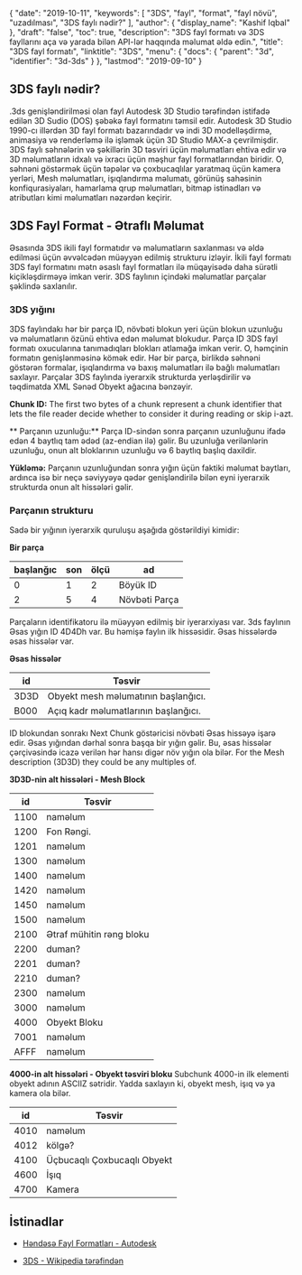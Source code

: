 {
  "date": "2019-10-11",
  "keywords": [
"3DS",
"fayl",
"format",
"fayl növü",
"uzadılması",
"3DS faylı nədir?"
],
  "author": {
    "display_name": "Kashif Iqbal"
},
  "draft": "false",
  "toc": true,
  "description": "3DS fayl formatı və 3DS fayllarını aça və yarada bilən API-lər haqqında məlumat əldə edin.",
  "title": "3DS fayl formatı",
  "linktitle": "3DS",
  "menu": {
    "docs": {
      "parent": "3d",
      "identifier": "3d-3ds"
}
},
  "lastmod": "2019-09-10"
}

## 3DS faylı nədir?

.3ds genişləndirilməsi olan fayl Autodesk 3D Studio tərəfindən istifadə edilən 3D Sudio (DOS) şəbəkə fayl formatını təmsil edir. Autodesk 3D Studio 1990-cı illərdən 3D fayl formatı bazarındadır və indi 3D modelləşdirmə, animasiya və renderləmə ilə işləmək üçün 3D Studio MAX-a çevrilmişdir. 3DS faylı səhnələrin və şəkillərin 3D təsviri üçün məlumatları ehtiva edir və 3D məlumatların idxalı və ixracı üçün məşhur fayl formatlarından biridir. O, səhnəni göstərmək üçün təpələr və çoxbucaqlılar yaratmaq üçün kamera yerləri, Mesh məlumatları, işıqlandırma məlumatı, görünüş sahəsinin konfiqurasiyaları, hamarlama qrup məlumatları, bitmap istinadları və atributları kimi məlumatları nəzərdən keçirir.

## 3DS Fayl Format - Ətraflı Məlumat
Əsasında 3DS ikili fayl formatıdır və məlumatların saxlanması və əldə edilməsi üçün əvvəlcədən müəyyən edilmiş strukturu izləyir. İkili fayl formatı 3DS fayl formatını mətn əsaslı fayl formatları ilə müqayisədə daha sürətli kiçikləşdirməyə imkan verir. 3DS faylının içindəki məlumatlar parçalar şəklində saxlanılır.

### 3DS yığını

3DS faylındakı hər bir parça ID, növbəti blokun yeri üçün blokun uzunluğu və məlumatların özünü ehtiva edən məlumat blokudur. Parça ID 3DS fayl formatı oxucularına tanımadıqları blokları atlamağa imkan verir. O, həmçinin formatın genişlənməsinə kömək edir. Hər bir parça, birlikdə səhnəni göstərən formalar, işıqlandırma və baxış məlumatları ilə bağlı məlumatları saxlayır. Parçalar 3DS faylında iyerarxik strukturda yerləşdirilir və təqdimatda XML Sənəd Obyekt ağacına bənzəyir.

**Chunk ID:** The first two bytes of a chunk represent a chunk identifier that lets the file reader decide whether to consider it during reading or skip i-azt.

** Parçanın uzunluğu:** Parça ID-sindən sonra parçanın uzunluğunu ifadə edən 4 baytlıq tam ədəd (az-endian ilə) gəlir. Bu uzunluğa verilənlərin uzunluğu, onun alt bloklarının uzunluğu və 6 baytlıq başlıq daxildir.

**Yükləmə:** Parçanın uzunluğundan sonra yığın üçün faktiki məlumat baytları, ardınca isə bir neçə səviyyəyə qədər genişləndirilə bilən eyni iyerarxik strukturda onun alt hissələri gəlir.

### Parçanın strukturu

Sadə bir yığının iyerarxik quruluşu aşağıda göstərildiyi kimidir:

**Bir parça**

|başlanğıc|son|ölçü|ad
--- | --- | --- | ---
|0|1|2|Böyük ID
|2|5|4|Növbəti Parça

Parçaların identifikatoru ilə müəyyən edilmiş bir iyerarxiyası var. 3ds faylının Əsas yığın ID 4D4Dh var. Bu həmişə faylın ilk hissəsidir. Əsas hissələrdə əsas hissələr var.

**Əsas hissələr**

|id|Təsvir
--- | ---
|3D3D|Obyekt mesh məlumatının başlanğıcı.
|B000|Açıq kadr məlumatlarının başlanğıcı.

ID blokundan sonrakı Next Chunk göstəricisi növbəti Əsas hissəyə işarə edir.
Əsas yığından dərhal sonra başqa bir yığın gəlir. Bu, əsas hissələr çərçivəsində icazə verilən hər hansı digər növ yığın ola bilər.
For the Mesh description (3D3D) they could be any multiples of.

**3D3D-nin alt hissələri - Mesh Block**


|id|Təsvir
--- | ---
|1100|naməlum
|1200|Fon Rəngi.
|1201|naməlum
|1300|naməlum
|1400|naməlum
|1420|naməlum
|1450|naməlum
|1500|naməlum
|2100|Ətraf mühitin rəng bloku
|2200|duman?
|2201|duman?
|2210|duman?
|2300|naməlum
|3000|naməlum
|4000|Obyekt Bloku
|7001|naməlum
|AFFF|naməlum

**4000-in alt hissələri - Obyekt təsviri bloku**
Subchunk 4000-in ilk elementi obyekt adının ASCIIZ sətridir.
Yadda saxlayın ki, obyekt mesh, işıq və ya kamera ola bilər.

|id|Təsvir
--- | ---
|4010|naməlum
|4012|kölgə?
|4100|Üçbucaqlı Çoxbucaqlı Obyekt
|4600|İşıq
|4700|Kamera

## İstinadlar

* [Həndəsə Fayl Formatları - Autodesk](https://help.autodesk.com/view/3DSMAX/2015/ENU/?guid=GUID-566E59EE-8221-4AC6-824B-5062C5AE0B32)

* [3DS - Wikipedia tərəfindən](https://en.wikipedia.org/wiki/.3ds)


